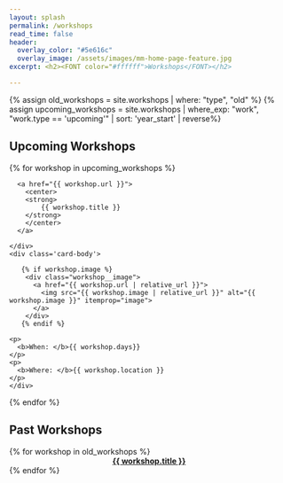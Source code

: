 ```yaml
---
layout: splash
permalink: /workshops
read_time: false
header:
  overlay_color: "#5e616c"
  overlay_image: /assets/images/mm-home-page-feature.jpg
excerpt: <h2><FONT color="#ffffff">Workshops</FONT></h2>

---
```

{% assign old_workshops = site.workshops | where: "type", "old" %}
{% assign upcoming_workshops = site.workshops | where_exp: "work", "work.type == 'upcoming'" | sort: 'year_start' | reverse%}

<h2>Upcoming Workshops</h2>
<div class='card-list'>
{% for workshop in upcoming_workshops %}
<div class='card'>
  <div class='card-header'>
    
      <a href="{{ workshop.url }}">
        <center>
        <strong>
            {{ workshop.title }}
        </strong>
        </center>  
      </a>
  
    </div>
    <div class='card-body'>
     
       {% if workshop.image %}
        <div class="workshop__image">
          <a href="{{ workshop.url | relative_url }}">
            <img src="{{ workshop.image | relative_url }}" alt="{{ workshop.image }}" itemprop="image">
          </a>
        </div>
       {% endif %}
      
    <p>
      <b>When: </b>{{ workshop.days}}
    </p>
    <p>
      <b>Where: </b>{{ workshop.location }}
    </p>
    </div>
  </div>
  
{% endfor %}
</div>


<h2>Past Workshops</h2>
<div class='card-list'>
{% for workshop in old_workshops %}
  <div class='card'>
    <div class='card-header'>
      <a href="{{ workshop.url }}">
        <center>
        <strong>
          {{ workshop.title }}
        </strong>
        </center>
      </a>
    </div>
  </div>
{% endfor %}
